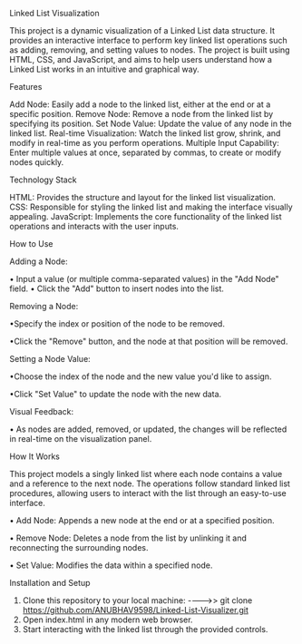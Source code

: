Linked List Visualization

This project is a dynamic visualization of a Linked List data structure. It provides an interactive interface to perform key linked list operations such as adding, removing, and setting values to nodes. The project is built using HTML, CSS, and JavaScript, and aims to help users understand how a Linked List works in an intuitive and graphical way.

Features

Add Node: Easily add a node to the linked list, either at the end or at a specific position.
Remove Node: Remove a node from the linked list by specifying its position.
Set Node Value: Update the value of any node in the linked list.
Real-time Visualization: Watch the linked list grow, shrink, and modify in real-time as you perform operations.
Multiple Input Capability: Enter multiple values at once, separated by commas, to create or modify nodes quickly.

Technology Stack

HTML: Provides the structure and layout for the linked list visualization.
CSS: Responsible for styling the linked list and making the interface visually appealing.
JavaScript: Implements the core functionality of the linked list operations and interacts with the user inputs.

How to Use

Adding a Node:

• Input a value (or multiple comma-separated values) in the "Add Node" field.
• Click the "Add" button to insert nodes into the list.

Removing a Node:

•Specify the index or position of the node to be removed.

•Click the "Remove" button, and the node at that position will be removed.

Setting a Node Value:

•Choose the index of the node and the new value you'd like to assign.

•Click "Set Value" to update the node with the new data.

Visual Feedback:

• As nodes are added, removed, or updated, the changes will be reflected in real-time on the visualization panel.

How It Works

This project models a singly linked list where each node contains a value and a reference to the next node. The operations follow standard linked list procedures, allowing users to interact with the list through an easy-to-use interface.

• Add Node: Appends a new node at the end or at a specified position.

• Remove Node: Deletes a node from the list by unlinking it and reconnecting the surrounding nodes.

• Set Value: Modifies the data within a specified node.

Installation and Setup

1. Clone this repository to your local machine:
---->> git clone https://github.com/ANUBHAV9598/Linked-List-Visualizer.git
2. Open index.html in any modern web browser.
3. Start interacting with the linked list through the provided controls.
